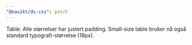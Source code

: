 ```yaml
---
"@navikt/ds-css": patch
---
```


Table: Alle størrelser har justert padding. Small-size table bruker nå også standard typografi-størrelse (18px).
